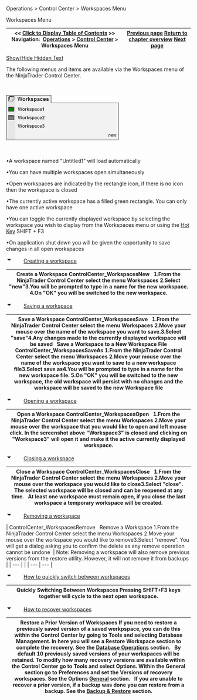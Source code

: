 ﻿


Operations \> Control Center \> Workspaces Menu






















Workspaces Menu







| \<\< [Click to Display Table of Contents](workspaces_menu.md) \>\> **Navigation:**     [Operations](operations-1.md) \> [Control Center](control_center-1.md) \> Workspaces Menu | [Previous page](tools_menu-1.md) [Return to chapter overview](control_center-1.md) [Next page](connections_menu-1.md) |
| --- | --- |




[Show/Hide Hidden Text](javascript:HMToggleExpandAll(!HMAnyToggleOpen()) "Click to open/close expanding sections")









The following menus and items are available via the Workspaces menu of the NinjaTrader Control Center.


 


![ControlCenter_WorkspacesMain](controlcenter_workspacesmain.png)


 


•A workspace named "Untitled1" will load automatically

•You can have multiple workspaces open simultaneously 

•Open workspaces are indicated by the rectangle icon, if there is no icon then the workspace is closed

•The currently active workspace has a filled green rectangle. You can only have one active workspace

•You can toggle the currently displayed workspace by selecting the workspace you wish to display from the Workspaces menu or using the [Hot Key](hot_key_manager-1.md) SHIFT \+ F3

•On application shut down you will be given the opportunity to save changes in all open workspaces 

![tog_minus](tog_minus-1.gif)        [Creating a workspace](javascript:HMToggle('toggle','CreatingAWorkspace','CreatingAWorkspace_ICON'))




| Create a Workspace ControlCenter_WorkspacesNew   1\.From the NinjaTrader Control Center select the menu Workspaces 2\.Select "new"3\.You will be prompted to type in a name for the new workspace. 4\.On "OK" you will be switched to the new workspace. |
| --- |



![tog_minus](tog_minus-1.gif)        [Saving a workspace](javascript:HMToggle('toggle','SavingAWorkspace','SavingAWorkspace_ICON'))




| Save a Workspace ControlCenter_WorkspacesSave   1\.From the NinjaTrader Control Center select the menu Workspaces 2\.Move your mouse over the name of the workspace you want to save.3\.Select "save"4\.Any changes made to the currently displayed workspace will be saved   Save a Workspace to a New Workspace File ControlCenter_WorkspacesSaveAs 1\.From the NinjaTrader Control Center select the menu Workspaces 2\.Move your mouse over the name of the workspace you want to save to a new workspace file3\.Select save as4\.You will be prompted to type in a name for the new workspace file. 5\.On "OK" you will be switched to the new workspace, the old workspace will persist with no changes and the workspace will be saved to the new Workspace file |
| --- |



![tog_minus](tog_minus-1.gif)        [Opening a workspace](javascript:HMToggle('toggle','OpeningAWorkspace','OpeningAWorkspace_ICON'))




| Open a Workspace ControlCenter_WorkspacesOpen   1\.From the NinjaTrader Control Center select the menu Workspaces 2\.Move your mouse over the workspace that you would like to open and left mouse click. In the screenshot above "Workspace3" is closed and clicking on "Workspace3" will open it and make it the active currently displayed workspace. |
| --- |



![tog_minus](tog_minus-1.gif)        [Closing a workspace](javascript:HMToggle('toggle','ClosingAWorkspace','ClosingAWorkspace_ICON'))




| Close a Workspace ControlCenter_WorkspacesClose   1\.From the NinjaTrader Control Center select the menu Workspaces 2\.Move your mouse over the workspace you would like to close3\.Select "close". The selected workspace will be closed and can be reopened at any time.   At least one workspace must remain open, if you close the last workspace a temporary workspace will be created. |
| --- |



![tog_minus](tog_minus-1.gif)        [Removing a workspace](javascript:HMToggle('toggle','RemovingAWorkspace','RemovingAWorkspace_ICON'))




| ControlCenter_WorkspacesRemove   Remove a Workspace 1\.From the NinjaTrader Control Center select the menu Workspaces 2\.Move your mouse over the workspace you would like to remove3\.Select "remove". You will get a dialog asking you to confirm the delete as any remove operation cannot be undone    | Note: Removing a workspace will also remove previous versions from the restore utility. However, it will not remove it from backups | | --- | |
| --- | --- |



![tog_minus](tog_minus-1.gif)        [How to quickly switch between workspaces](javascript:HMToggle('toggle','HowToQuicklySwitchBetweenWorkspaces','HowToQuicklySwitchBetweenWorkspaces_ICON'))




| Quickly Switching Between Workspaces Pressing SHIFT\+F3 keys together will cycle to the next open workspace. |
| --- |



![tog_minus](tog_minus-1.gif)        [How to recover workspaces](javascript:HMToggle('toggle','HowtorecoverWorkspaces','HowtorecoverWorkspaces_ICON'))




| Restore a Prior Version of Workspaces If you need to restore a previously saved version of a saved workpspace, you can do this within the Control Center by going to Tools and selecting Database Management. In here you will see a Restore Workspace section to complete the recovery. See the [Database Operations](database_operations-1.md) section.   By default 10 previously saved versions of your workspaces will be retained. To modify how many recovery versions are available within the Control Center go to Tools and select Options. Within the General section go to Preferences and set the Versions of recovery workspaces. See the Options [General](general_section-1.md) section.   If you are unable to recover a prior version, if a backup was done you can restore from a backup. See the [Backup \& Restore](backup__restore-1.md) section. |
| --- |










